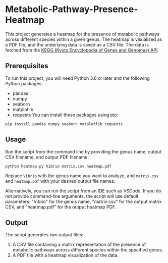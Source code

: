 # Metabolic-Pathway-Presence-Heatmap

This project generates a heatmap for the presence of metabolic pathways across different species within a given genus. The heatmap is visualized as a PDF file, and the underlying data is saved as a CSV file. The data is fetched from the [KEGG (Kyoto Encyclopedia of Genes and Genomes) API](https://www.kegg.jp/kegg/rest/keggapi.html).

## Prerequisites
To run this project, you will need Python 3.6 or later and the following Python packages:

+ pandas
+ numpy
+ seaborn
+ matplotlib
+ requests
You can install these packages using pip:

```
pip install pandas numpy seaborn matplotlib requests
```

## Usage
Run the script from the command line by providing the genus name, output CSV filename, and output PDF filename:

```
python heatmap.py Vibrio matrix.csv heatmap.pdf
```

Replace `Vibrio` with the genus name you want to analyze, and `matrix.csv` and `heatmap.pdf` with your desired output file names.

Alternatively, you can run the script from an IDE such as VSCode. If you do not provide command-line arguments, the script will use default parameters: "Vibrio" for the genus name, "matrix.csv" for the output matrix CSV, and "heatmap.pdf" for the output heatmap PDF.

## Output
The script generates two output files:

1. A CSV file containing a matrix representation of the presence of metabolic pathways across different species within the specified genus.
2. A PDF file with a heatmap visualization of the data.
